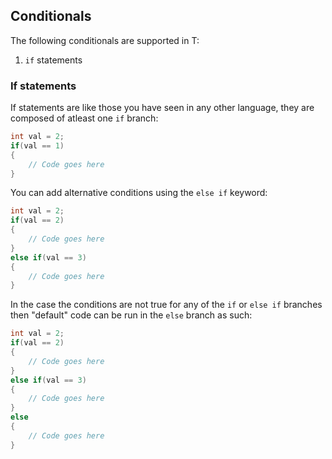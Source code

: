 ## Conditionals

The following conditionals are supported in T:

1. `if` statements

### If statements

If statements are like those you have seen in any other language, they are composed of atleast one `if` branch:

```d
int val = 2;
if(val == 1)
{
    // Code goes here
}
```

You can add alternative conditions using the `else if` keyword:

```d
int val = 2;
if(val == 2)
{
    // Code goes here
}
else if(val == 3)
{
    // Code goes here
}
```

In the case the conditions are not true for any of the `if` or `else if` branches then "default" code can be run in the `else` branch as such:

```d
int val = 2;
if(val == 2)
{
    // Code goes here
}
else if(val == 3)
{
    // Code goes here
}
else
{
    // Code goes here
}
```